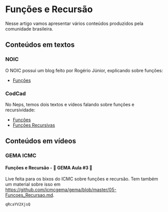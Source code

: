 # Funções e Recursão

Nesse artigo vamos apresentar vários conteúdos produzidos pela comunidade brasileira.

## Conteúdos em textos

### NOIC
O NOIC possui um blog feito por Rogério Júnior, explicando sobre funções:

- [Funções](http://noic.com.br/informatica/curso-noic-de-informatica/basic-04/)

### CodCad

No Neps, temos dois textos e vídeos falando sobre funções e recursividade:

- [Funções](https://neps.academy/br/course/programacao-basica-(codcad)/lesson/funcoes)
- [Funções Recursivas](https://neps.academy/br/course/programacao-basica-(codcad)/lesson/funcoes-recursivas)

## Conteúdos em vídeos

### GEMA ICMC

#### Funções e Recursão - 🎈 GEMA Aula #3 🎈

Live feita para os bixos do ICMC sobre funções e recursão.
Tem também um material sobre isso em https://github.com/icmcgema/gema/blob/master/05-Funcoes_Recursao.md.

```youtube
qRcaYV2XjsQ
```